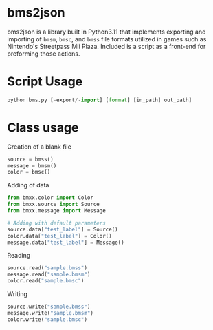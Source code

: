 # bms2json 
bms2json is a library built in Python3.11 that implements exporting and importing of `bmsm`, `bmsc`, and `bmss` file formats utilized in games such as Nintendo's Streetpass Mii Plaza. Included is a script as a front-end for preforming those actions.

# Script Usage
```py
python bms.py [-export/-import] [format] [in_path] out_path]
```

# Class usage 
Creation of a blank file
```py
source = bmss()
message = bmsm()
color = bmsc()
```

Adding of data
```py
from bmxx.color import Color
from bmxx.source import Source
from bmxx.message import Message 

# Adding with default parameters
source.data["test_label"] = Source()
color.data["test_label"] = Color()
message.data["test_label"] = Message()
```
Reading 
```py
source.read("sample.bmss")
message.read("sample.bmsm")
color.read("sample.bmsc")
```
Writing 
```py
source.write("sample.bmss")
message.write("sample.bmsm")
color.write("sample.bmsc")
```
